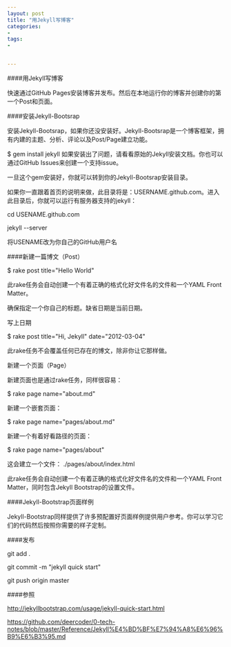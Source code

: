 ```yaml
---
layout: post
title: "用Jekyll写博客"
categories:
- 
tags:
- 


---
```




####用Jekyll写博客

快速通过GitHub Pages安装博客并发布。然后在本地运行你的博客并创建你的第一个Post和页面。

####安装Jekyll-Bootsrap

安装Jekyll-Bootsrap，如果你还没安装好。Jekyll-Bootsrap是一个博客框架，拥有内建的主题、分析、评论以及Post/Page建立功能。

$ gem install jekyll
如果安装出了问题，请看看原始的Jekyll安装文档。你也可以通过GitHub Issues来创建一个支持issue。

一旦这个gem安装好，你就可以转到你的Jekyll-Bootsrap安装目录。

如果你一直跟着首页的说明来做，此目录将是：USERNAME.github.com。进入此目录后，你就可以运行有服务器支持的jekyll：

cd USENAME.github.com

jekyll --server

将USENAME改为你自己的GitHub用户名

####新建一篇博文（Post）

$ rake post title="Hello World"

此rake任务会自动创建一个有着正确的格式化好文件名的文件和一个YAML Front Matter。

确保指定一个你自己的标题。缺省日期是当前日期。

写上日期

$ rake post title="Hi, Jekyll" date="2012-03-04"

此rake任务不会覆盖任何已存在的博文，除非你让它那样做。

新建一个页面（Page）

新建页面也是通过rake任务，同样很容易：

$ rake page name="about.md"

新建一个嵌套页面：

$ rake page name="pages/about.md"

新建一个有着好看路径的页面：

$ rake page name="pages/about"

这会建立一个文件： ./pages/about/index.html

此rake任务会自动创建一个有着正确的格式化好文件名的文件和一个YAML Front Matter，同时包含Jekyll Bootstrap的设置文件。

####Jekyll-Bootstrap页面样例

Jekyll-Bootstrap同样提供了许多预配置好页面样例提供用户参考。你可以学习它们的代码然后按照你需要的样子定制。

####发布

git add .

git commit -m "jekyll quick start"

git push origin master

####参照

http://jekyllbootstrap.com/usage/jekyll-quick-start.html

https://github.com/deercoder/0-tech-notes/blob/master/Reference/Jekyll%E4%BD%BF%E7%94%A8%E6%96%B9%E6%B3%95.md

